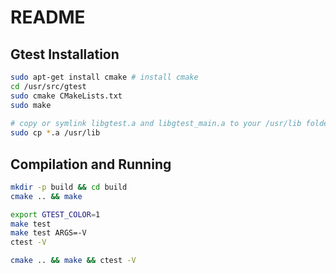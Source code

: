 # README

## Gtest Installation

```bash
sudo apt-get install cmake # install cmake
cd /usr/src/gtest
sudo cmake CMakeLists.txt
sudo make
 
# copy or symlink libgtest.a and libgtest_main.a to your /usr/lib folder
sudo cp *.a /usr/lib
```

## Compilation and Running

```bash
mkdir -p build && cd build
cmake .. && make

export GTEST_COLOR=1
make test
make test ARGS=-V
ctest -V

cmake .. && make && ctest -V
```

